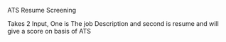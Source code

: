 ATS Resume Screening

Takes 2 Input, One is The job Description and second is resume and will give  a score on basis of ATS
